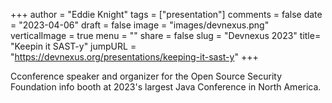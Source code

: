 +++
author = "Eddie Knight"
tags = ["presentation"]
comments = false
date = "2023-04-06"
draft = false
image = "images/devnexus.png"
verticalImage = true
menu = ""
share = false
slug = "Devnexus 2023"
title= "Keepin it SAST-y"
jumpURL = "https://devnexus.org/presentations/keeping-it-sast-y"
+++

Cconference speaker and organizer for the Open Source Security Foundation info booth at 2023's largest Java Conference in North America.
